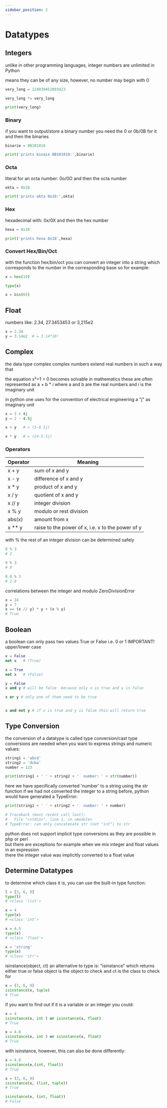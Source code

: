 ```yaml
---
sidebar_position: 2
---
```


# Datatypes

## Integers

unlike in other programming languages, integer numbers are unlimited in Python

means they can be of any size, however, no number may begin with 0

```py
very_long = 124039452093423

very_long *= very_long

print(very_long)
```

### Binary

if you want to output/store a binary number you need the 0 or 0b/0B for it
and then the binaries

```py
binarie = 0B101010

print('prints binaie 0B101010:',binarie)
```

### Octa

literal for an octa number: 0o/0O
and then the octa number

```py
okta = 0o10

print('prints okta 0o10:',okta)
```

### Hex

hexadecimal with: 0x/0X
and then the hex number

```py
hexa = 0x10

print('prints hexa 0x10',hexa)
```

### Convert Hex/Bin/Oct

with the function hex/bin/oct you can convert an integer into a string
which corresponds to the number in the corresponding base
so for example:

```py
x = hex(19)

type(x)

x = bin(65)
```

## Float

numbers like:
2.34, 27.3453453 or 3,215e2

```py
x = 2.34
y = 3.14e2  # = 3.14*10²
```

## Complex

the data type complex
complex numbers extend real numbers in such a way that

the equation x²+1 = 0 becomes solvable
in mathematics these are often represented as
a + b \* _i_ where a and b are the real numbers and _i_ is the imaginary unit

in python one uses for the convention of electrical engineering a "j" as imaginary unit

```py
x = 3 + 4j
y = 2 - 4.5j

x + y   # = (5-0.5j)

x * y   # = (24-5.5j)
```

### Operators

| Operator | Meaning                                           |
| -------- | ------------------------------------------------- |
| x + y    | sum of x and y                                    |
| x - y    | difference of x and y                             |
| x \* y   | product of x and y                                |
| x / y    | quotient of x and y                               |
| x // y   | integer division                                  |
| x % y    | modulo or rest division                           |
| abs(x)   | amount from x                                     |
| x \*\* y | raise to the power of x, i.e. x to the power of y |

with % the rest of an integer division can be determined safely

```py
8 % 3
# 2

9 % 3
# 0

8.0 % 3
# 2.0
```

correlations between the integer and modulo ZeroDivisionError

```py
x = 24
y = 7
x == (x // y) * y + (x % y)
# True
```

## Boolean

a boolean can only pass two values True or False i.e. 0 or 1
IMPORTANT! upper/lower case

```py
x = False
not x   # (True)

x = True
not x   # (False)

y = False
x and y # will be false  because only x is true and y is false

x or y # only one of them need to be true


x and not y # if x is true and y is false this will return true
```

## Type Conversion

the conversion of a datatype is called type conversion/cast
type conversions are needed when you want to express strings and numeric values:

```py
string1 = 'abcd'
string2 = 'dcba'
number = 123

print(string1 + ' ' + string2 + '  number: ' + str(number))
```

here we have specifically converted 'number' to a string using the str function
if we had not converted the integer to a string before, python would have generated a TypeError:

```py
print(string1 + ' ' + string2 + '  number: ' + number)

# Traceback (most recent call last):
#   File "<stdin>", line 1, in <module>
# TypeError: can only concatenate str (not "int") to str
```

python does not support implicit type conversions as they are possible in php or
perl  
but there are exceptions for example when we mix integer and float values in an
expression  
there the integer value was implicitly converted to a float value  

## Determine Datatypes

to determine which class it is, you can use the built-in type function:

```py
l = [3, 6, 9]
type(l)
# <class 'list'>

x = 4
type(x)
# <class 'int'>

x = 4.5
type(x)
# <class 'float'>

x = 'string'
type(x)
# <class 'str'>
```

isinstance(object, ct)
an alternative to type is: "isinstance" which returns either true or false
object is the object to check and ct is the class to check for

```py
x = (3, 6, 9)
isinstance(x, tuple)
# True
```

if you want to find out if it is a variable or an integer you could:

```py
x = 4
isinstance(x, int ) or isinstance(x, float)
# True

x = 4.8
isinstance(x, int ) or isinstance(x, float)
# True
```

with isinstance, however, this can also be done differently:

```py
x = 4.8
isinstance(x,(int, float))
# True

x = (3, 6, 9)
isinstance(x, (list, tuple))
# True

isinstance(x, (int, float))
# False
```

